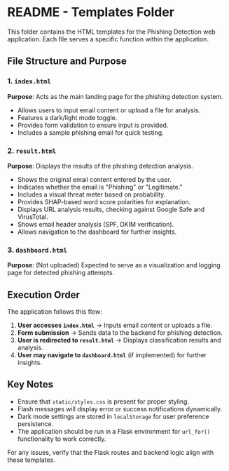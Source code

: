 # README - Templates Folder

This folder contains the HTML templates for the Phishing Detection web application. Each file serves a specific function within the application.

## File Structure and Purpose

### 1. `index.html`
**Purpose**: Acts as the main landing page for the phishing detection system.
- Allows users to input email content or upload a file for analysis.
- Features a dark/light mode toggle.
- Provides form validation to ensure input is provided.
- Includes a sample phishing email for quick testing.

### 2. `result.html`
**Purpose**: Displays the results of the phishing detection analysis.
- Shows the original email content entered by the user.
- Indicates whether the email is "Phishing" or "Legitimate."
- Includes a visual threat meter based on probability.
- Provides SHAP-based word score polarities for explanation.
- Displays URL analysis results, checking against Google Safe and VirusTotal.
- Shows email header analysis (SPF, DKIM verification).
- Allows navigation to the dashboard for further insights.

### 3. `dashboard.html`
**Purpose**: (Not uploaded) Expected to serve as a visualization and logging page for detected phishing attempts.

## Execution Order
The application follows this flow:
1. **User accesses `index.html`** → Inputs email content or uploads a file.
2. **Form submission** → Sends data to the backend for phishing detection.
3. **User is redirected to `result.html`** → Displays classification results and analysis.
4. **User may navigate to `dashboard.html`** (if implemented) for further insights.

## Key Notes
- Ensure that `static/styles.css` is present for proper styling.
- Flash messages will display error or success notifications dynamically.
- Dark mode settings are stored in `localStorage` for user preference persistence.
- The application should be run in a Flask environment for `url_for()` functionality to work correctly.

For any issues, verify that the Flask routes and backend logic align with these templates.

